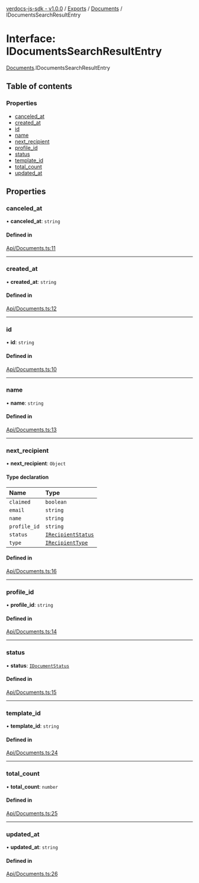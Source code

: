 [verdocs-js-sdk - v1.0.0](../README.md) / [Exports](../modules.md) / [Documents](../modules/Documents.md) / IDocumentsSearchResultEntry

# Interface: IDocumentsSearchResultEntry

[Documents](../modules/Documents.md).IDocumentsSearchResultEntry

## Table of contents

### Properties

- [canceled_at](Documents.IDocumentsSearchResultEntry.md#canceled_at)
- [created_at](Documents.IDocumentsSearchResultEntry.md#created_at)
- [id](Documents.IDocumentsSearchResultEntry.md#id)
- [name](Documents.IDocumentsSearchResultEntry.md#name)
- [next_recipient](Documents.IDocumentsSearchResultEntry.md#next_recipient)
- [profile_id](Documents.IDocumentsSearchResultEntry.md#profile_id)
- [status](Documents.IDocumentsSearchResultEntry.md#status)
- [template_id](Documents.IDocumentsSearchResultEntry.md#template_id)
- [total_count](Documents.IDocumentsSearchResultEntry.md#total_count)
- [updated_at](Documents.IDocumentsSearchResultEntry.md#updated_at)

## Properties

### canceled\_at

• **canceled\_at**: `string`

#### Defined in

[Api/Documents.ts:11](https://github.com/Verdocs/js-sdk/blob/458266e/src/Api/Documents.ts#L11)

___

### created\_at

• **created\_at**: `string`

#### Defined in

[Api/Documents.ts:12](https://github.com/Verdocs/js-sdk/blob/458266e/src/Api/Documents.ts#L12)

___

### id

• **id**: `string`

#### Defined in

[Api/Documents.ts:10](https://github.com/Verdocs/js-sdk/blob/458266e/src/Api/Documents.ts#L10)

___

### name

• **name**: `string`

#### Defined in

[Api/Documents.ts:13](https://github.com/Verdocs/js-sdk/blob/458266e/src/Api/Documents.ts#L13)

___

### next\_recipient

• **next\_recipient**: `Object`

#### Type declaration

| Name | Type |
| :------ | :------ |
| `claimed` | `boolean` |
| `email` | `string` |
| `name` | `string` |
| `profile_id` | `string` |
| `status` | [`IRecipientStatus`](../modules/Documents.md#irecipientstatus) |
| `type` | [`IRecipientType`](../modules/Documents.md#irecipienttype) |

#### Defined in

[Api/Documents.ts:16](https://github.com/Verdocs/js-sdk/blob/458266e/src/Api/Documents.ts#L16)

___

### profile\_id

• **profile\_id**: `string`

#### Defined in

[Api/Documents.ts:14](https://github.com/Verdocs/js-sdk/blob/458266e/src/Api/Documents.ts#L14)

___

### status

• **status**: [`IDocumentStatus`](../modules/Documents.md#idocumentstatus)

#### Defined in

[Api/Documents.ts:15](https://github.com/Verdocs/js-sdk/blob/458266e/src/Api/Documents.ts#L15)

___

### template\_id

• **template\_id**: `string`

#### Defined in

[Api/Documents.ts:24](https://github.com/Verdocs/js-sdk/blob/458266e/src/Api/Documents.ts#L24)

___

### total\_count

• **total\_count**: `number`

#### Defined in

[Api/Documents.ts:25](https://github.com/Verdocs/js-sdk/blob/458266e/src/Api/Documents.ts#L25)

___

### updated\_at

• **updated\_at**: `string`

#### Defined in

[Api/Documents.ts:26](https://github.com/Verdocs/js-sdk/blob/458266e/src/Api/Documents.ts#L26)
